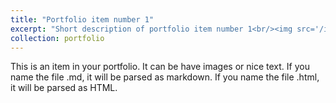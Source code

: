 ```yaml
---
title: "Portfolio item number 1"
excerpt: "Short description of portfolio item number 1<br/><img src='/images/mhliu.jpg'>"
collection: portfolio
---
```


This is an item in your portfolio. It can be have images or nice text. If you name the file .md, it will be parsed as markdown. If you name the file .html, it will be parsed as HTML. 
